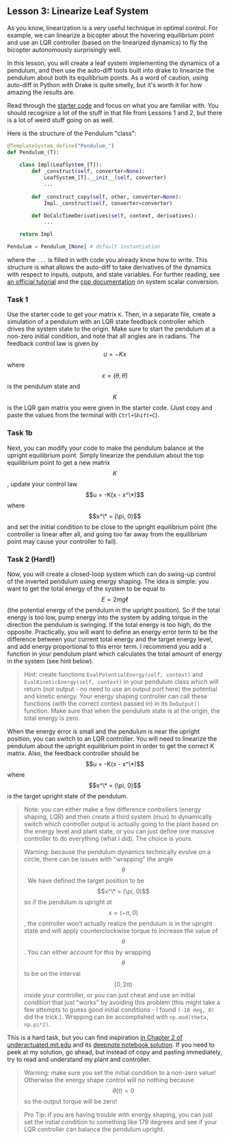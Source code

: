 ## Lesson 3: Linearize Leaf System

As you know, linearization is a very useful technique in optimal control. For example, we can linearize a bicopter about the hovering equilibrium point and use an LQR controller (based on the linearized dynamics) to fly the bicopter autonomously surprisingly well.

In this lesson, you will create a leaf system implementing the dynamics of a pendulum, and then use the auto-diff tools built into drake to linearize the pendulum about both its equilibrium points. As a word of caution, using auto-diff in Python with Drake is quite smelly, but it's worth it for how amazing the results are.

Read through the [starter code](Lesson-3-starter-code.py) and focus on what you are familiar with. You should recognize a lot of the stuff in that file from Lessons 1 and 2, but there is a lot of weird stuff going on as well.

Here is the structure of the Pendulum "class":

```python
@TemplateSystem.define("Pendulum_")
def Pendulum_(T):
    
    class Impl(LeafSystem_[T]):
        def _construct(self, converter=None):
            LeafSystem_[T].__init__(self, converter)
            ...
            
        def _construct_copy(self, other, converter=None):
            Impl._construct(self, converter=converter)

        def DoCalcTimeDerivatives(self, context, derivatives):
            ...

    return Impl

Pendulum = Pendulum_[None] # default instantiation
```

where the `...` is filled in with code you already know how to write. This structure is what allows the auto-diff to take derivatives of the dynamics with respect to inputs, outputs, and state variables. For further reading, see [an official tutorial](https://github.com/RobotLocomotion/drake/blob/bf0f76af4a7f29d5edcf36ebfd6da5255aa3c782/tutorials/authoring_leaf_systems.ipynb#L505) and the [cpp documentation](https://drake.mit.edu/doxygen_cxx/group__system__scalar__conversion.html) on system scalar conversion.

### Task 1

Use the starter code to get your matrix `K`. Then, in a separate file, create a simulation of a pendulum with an LQR state feedback controller which drives the system state to the origin. Make sure to start the pendulum at a non-zero initial condition, and note that all angles are in radians. The feedback control law is given by $$u = - K x$$ where $$x = (\theta, \dot\theta)$$ is the pendulum state and $$K$$ is the LQR gain matrix you were given in the starter code. (Just copy and paste the values from the terminal with `Ctrl+Shift+C`).

### Task 1b

Next, you can modify your code to make the pendulum balance at the upright equilibrium point. Simply linearize the pendulum about the top equilibrium point to get a new matrix $$K$$, update your control law $$u = -K(x - x^\*)$$ where $$x^\* = (\pi, 0)$$ and set the initial condition to be close to the upright equilibrium point (the controller is linear after all, and going too far away from the equilibrium point may cause your controller to fail).

### Task 2 (Hard!)

Now, you will create a closed-loop system which can do swing-up control of the inverted pendulum using energy shaping. The idea is simple: you want to get the total energy of the system to be equal to $$E = 2 m g \ell$$ (the potential energy of the pendulum in the upright position). So if the total energy is too low, pump energy into the system by adding torque in the direction the pendulum is swinging. If the total energy is too high, do the opposite. Practically, you will want to define an energy error term to be the difference between your current total energy and the target energy level, and add energy proportional to this error term. I recommend you add a function in your pendulum plant which calculates the total amount of energy in the system (see hint below).

> Hint: create functions `EvalPotentialEnergy(self, context)` and `EvalKineticEnergy(self, context)` in your pendulum class which will return (not output - no need to use an output port here) the potential and kinetic energy. Your energy shaping controller can call these functions (with the correct context passed in) in its `DoOutput()` function. Make sure that when the pendulum state is at the origin, the total energy is zero.

When the energy error is small and the pendulum is near the upright position, you can switch to an LQR controller. You will need to linearize the pendulum about the upright equilibrium point in order to get the correct K matrix. Also, the feedback controller should be $$u = -K(x - x^\*)$$ where $$x^\* = (\pi, 0)$$ is the target upright state of the pendulum.

> Note: you can either make a few difference controllers (energy shaping, LQR) and then create a third system (mux) to dynamically switch which controller output is actually going to the plant based on the energy level and plant state, or you can just define one massive controller to do everything (what I did). The choice is yours.

> Warning: because the pendulum dynamics technically evolve on a circle, there can be issues with "wrapping" the angle $$\theta$$. We have defined the target position to be $$x^\* = (\pi, 0)$$ so if the pendulum is upright at $$x = (-\pi, 0)$$, the controller won't actually realize the pendulum is in the upright state and will apply counterclockwise torque to increase the value of $$\theta$$. You can either account for this by wrapping $$\theta$$ to be on the interval $$[0,2\pi)$$ inside your controller, or you can just cheat and use an initial condition that just "works" by avoiding this problem (this might take a few attempts to guess good initial conditions - I found `(-10 deg, 0)` did the trick.). Wrapping can be accomplished with `np.mod(theta, np.pi*2)`.

This is a hard task, but you can find inspiration [in Chapter 2 of underactuated.mit.edu](https://underactuated.mit.edu/pend.html#section3) and its [deepnote notebook solution](https://deepnote.com/workspace/Underactuated-2ed1518a-973b-4145-bd62-1768b49956a8/project/314062d5-b839-4089-b02f-6c21e42e9581/notebook/energy_shaping-fa3f57d134b6498ea52d50dec2128d03). If you need to peek at my solution, go ahead, but instead of copy and pasting immediately, try to read and understand my plant and controller.

> Warning: make sure you set the initial condition to a non-zero value! Otherwise the energy shape control will no nothing because $$\dot\theta(t) = 0$$ so the output torque will be zero!

> Pro Tip: if you are having trouble with energy shaping, you can just set the initial condition to something like 179 degrees and see if your LQR controller can balance the pendulum upright.